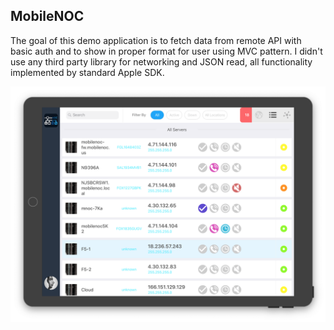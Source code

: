 ## MobileNOC

The goal of this demo application is to fetch data from remote API with basic auth and to show in proper format for user using MVC pattern.
I didn't use any third party library for networking and JSON read, all functionality implemented by standard Apple SDK.

![MobileNOC](screenshot.png)